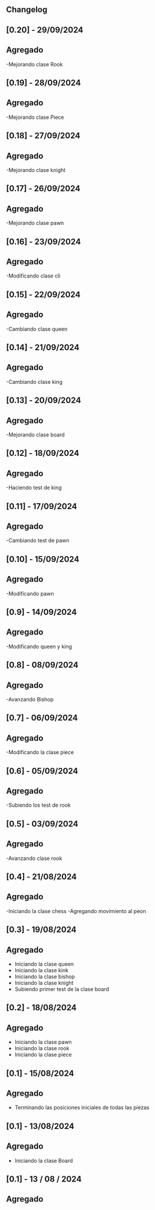 ## Changelog
## [0.20] - 29/09/2024

## Agregado

-Mejorando clase Rook
## [0.19] - 28/09/2024

## Agregado

-Mejorando clase Piece
## [0.18] - 27/09/2024

## Agregado

-Mejorando clase knight
## [0.17] - 26/09/2024

## Agregado

-Mejorando clase pawn
## [0.16] - 23/09/2024

## Agregado

-Modificando clase cli
## [0.15] - 22/09/2024

## Agregado

-Cambiando clase queen
## [0.14] - 21/09/2024

## Agregado

-Cambiando clase king
## [0.13] - 20/09/2024

## Agregado

-Mejorando clase board
## [0.12] - 18/09/2024

## Agregado

-Haciendo test de king
## [0.11] - 17/09/2024

## Agregado

-Cambiando test de pawn 
## [0.10] - 15/09/2024

## Agregado

-Modificando pawn
## [0.9] - 14/09/2024

## Agregado

-Modificando queen y king
## [0.8] - 08/09/2024

## Agregado

-Avanzando Bishop
## [0.7] - 06/09/2024

## Agregado

-Modificando la clase piece
## [0.6] - 05/09/2024

## Agregado

-Subiendo los test de rook

## [0.5] - 03/09/2024

## Agregado

-Avanzando clase rook

## [0.4] - 21/08/2024

## Agregado

-Iniciando la clase chess
-Agregando movimiento al peon

## [0.3] - 19/08/2024

## Agregado

- Iniciando la clase queen
- Iniciando la clase kink
- Iniciando la clase bishop
- Iniciando la clase knight
- Subiendo primer test de la clase board

## [0.2] - 18/08/2024

## Agregado

- Iniciando la clase pawn
- Iniciando la clase rook
- Iniciando la clase piece 

## [0.1] - 15/08/2024

## Agregado

- Terminando las posiciones iniciales de todas las piezas

## [0.1] - 13/08/2024

## Agregado

- Iniciando la clase Board

## [0.1] - 13 / 08 / 2024

## Agregado